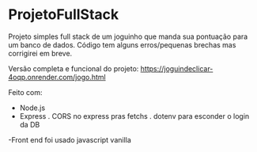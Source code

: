 # ProjetoFullStack

Projeto simples full stack de um joguinho que manda sua pontuação para um banco de dados.
Código tem alguns erros/pequenas brechas mas corrigirei em breve.

Versão completa e funcional do projeto:
https://joguindeclicar-4oqp.onrender.com/jogo.html

Feito com:

- Node.js
- Express
. CORS no express pras fetchs
. dotenv para esconder o login da DB

-Front end foi usado javascript vanilla
